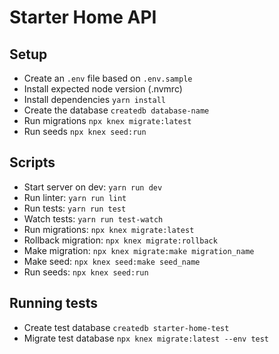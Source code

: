 # Starter Home API
## Setup
- Create an `.env` file based on `.env.sample`
- Install expected node version (.nvmrc)
- Install dependencies `yarn install`
- Create the database `createdb database-name`
- Run migrations `npx knex migrate:latest`
- Run seeds `npx knex seed:run`

## Scripts
- Start server on dev: `yarn run dev`
- Run linter: `yarn run lint`
- Run tests: `yarn run test`
- Watch tests: `yarn run test-watch`
- Run migrations: `npx knex migrate:latest`
- Rollback migration: `npx knex migrate:rollback`
- Make migration: `npx knex migrate:make migration_name`
- Make seed: `npx knex seed:make seed_name`
- Run seeds: `npx knex seed:run`

## Running tests
- Create test database `createdb starter-home-test`
- Migrate test database `npx knex migrate:latest --env test`

